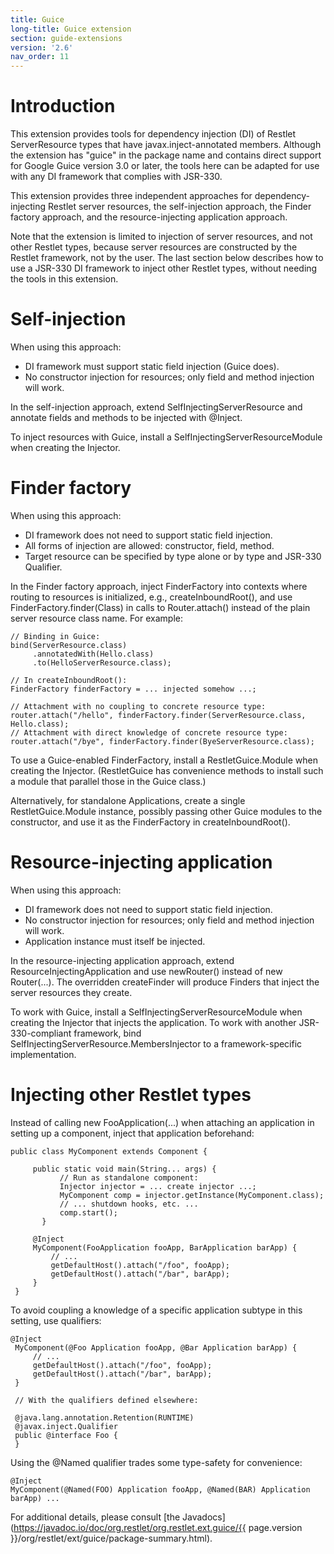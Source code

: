```yaml
---
title: Guice
long-title: Guice extension
section: guide-extensions
version: '2.6'
nav_order: 11
---
```

# Introduction

This extension provides tools for dependency injection (DI) of Restlet ServerResource types that have
javax.inject-annotated members.
Although the extension has "guice" in the package name and contains direct support for Google Guice
version 3.0 or later, the tools here can be adapted for use with any DI framework that complies with JSR-330.

This extension provides three independent approaches for dependency-injecting Restlet server resources, the self-injection approach, the Finder factory approach, and the resource-injecting application approach.

Note that the extension is limited to injection of server resources, and not other Restlet types, because server resources are constructed by the Restlet framework, not by the user. The last section below describes how to use a JSR-330 DI framework to inject other Restlet types, without needing the tools in this extension.

# Self-injection

When using this approach:

- DI framework must support static field injection (Guice does).
- No constructor injection for resources; only field and method injection will work.

In the self-injection approach, extend SelfInjectingServerResource and annotate
fields and methods to be injected with @Inject.

To inject resources with Guice, install a SelfInjectingServerResourceModule when creating the Injector.

# Finder factory

When using this approach:

- DI framework does not need to support static field injection.
- All forms of injection are allowed: constructor, field, method.
- Target resource can be specified by type alone or by type and JSR-330 Qualifier.

In the Finder factory approach, inject FinderFactory into contexts where routing to resources is initialized, e.g., createInboundRoot(), and use FinderFactory.finder(Class) in calls to Router.attach() instead of the plain server resource class name. For example:

<pre class="language-java"><code class="language-java">// Binding in Guice:
bind(ServerResource.class)
     .annotatedWith(Hello.class)
     .to(HelloServerResource.class);

// In createInboundRoot():
FinderFactory finderFactory = ... injected somehow ...;

// Attachment with no coupling to concrete resource type:
router.attach("/hello", finderFactory.finder(ServerResource.class, Hello.class);
// Attachment with direct knowledge of concrete resource type:
router.attach("/bye", finderFactory.finder(ByeServerResource.class);
</code></pre>

To use a Guice-enabled FinderFactory, install a RestletGuice.Module when creating the Injector. (RestletGuice has convenience methods to install such a module that parallel those in the Guice class.)

Alternatively, for standalone Applications, create a single RestletGuice.Module instance, possibly passing other Guice modules to the constructor, and use it as the FinderFactory in createInboundRoot().

# Resource-injecting application

When using this approach:

- DI framework does not need to support static field injection.
- No constructor injection for resources; only field and method injection will work.
- Application instance must itself be injected.

In the resource-injecting application approach, extend ResourceInjectingApplication and use newRouter() instead of new Router(...). The overridden createFinder will produce Finders that inject the server resources they create.

To work with Guice, install a SelfInjectingServerResourceModule when creating the Injector that injects the application. To work with another JSR-330-compliant framework, bind SelfInjectingServerResource.MembersInjector to a framework-specific implementation.

# Injecting other Restlet types

Instead of calling new FooApplication(...) when attaching an application in setting up a component, inject that application beforehand:

<pre class="language-java"><code class="language-java">public class MyComponent extends Component {

     public static void main(String... args) {
           // Run as standalone component:
           Injector injector = ... create injector ...;
           MyComponent comp = injector.getInstance(MyComponent.class);
           // ... shutdown hooks, etc. ...
           comp.start();
       }

     @Inject
     MyComponent(FooApplication fooApp, BarApplication barApp) {
         // ...
         getDefaultHost().attach("/foo", fooApp);
         getDefaultHost().attach("/bar", barApp);
     }
 }
</code></pre>

To avoid coupling a knowledge of a specific application subtype in this setting, use qualifiers:

<pre class="language-java"><code class="language-java">@Inject
 MyComponent(@Foo Application fooApp, @Bar Application barApp) {
     // ...
     getDefaultHost().attach("/foo", fooApp);
     getDefaultHost().attach("/bar", barApp);
 }

 // With the qualifiers defined elsewhere:

 @java.lang.annotation.Retention(RUNTIME)
 @javax.inject.Qualifier
 public @interface Foo {
 }
</code></pre>

Using the @Named qualifier trades some type-safety for convenience:

<pre class="language-java"><code class="language-java">@Inject
MyComponent(@Named(FOO) Application fooApp, @Named(BAR) Application barApp) ...
</code></pre>

For additional details, please consult [the
Javadocs](https://javadoc.io/doc/org.restlet/org.restlet.ext.guice/{{ page.version }}/org/restlet/ext/guice/package-summary.html).
